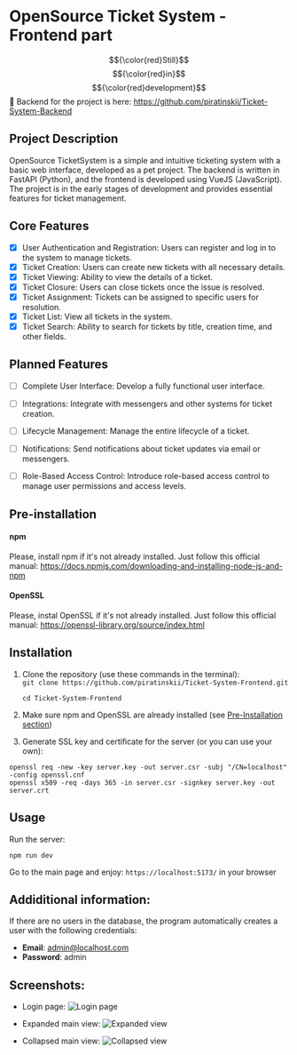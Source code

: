 # OpenSource Ticket System - Frontend part
$${\color{red}Still}$$ $${\color{red}in}$$ $${\color{red}development}$$ 🚧
Backend for the project is here: https://github.com/piratinskii/Ticket-System-Backend

## Project Description

OpenSource TicketSystem is a simple and intuitive ticketing system with a basic web interface, developed as a pet project. The backend is written in FastAPI (Python),
and the frontend is developed using VueJS (JavaScript). The project is in the early stages of development and provides essential features for ticket management.

## Core Features

- [x] User Authentication and Registration: Users can register and log in to the system to manage tickets.
- [x] Ticket Creation: Users can create new tickets with all necessary details.
- [x] Ticket Viewing: Ability to view the details of a ticket.
- [x] Ticket Closure: Users can close tickets once the issue is resolved.
- [x] Ticket Assignment: Tickets can be assigned to specific users for resolution.
- [x] Ticket List: View all tickets in the system.
- [x] Ticket Search: Ability to search for tickets by title, creation time, and other fields.

## Planned Features

- [ ] Complete User Interface: Develop a fully functional user interface.
- [ ] Integrations: Integrate with messengers and other systems for ticket creation.
- [ ] Lifecycle Management: Manage the entire lifecycle of a ticket.
- [ ] Notifications: Send notifications about ticket updates via email or messengers.
- [ ] Role-Based Access Control: Introduce role-based access control to manage user permissions and access levels.


## Pre-installation
<a name="pre-installation"></a>
#### npm

Please, install npm if it's not already installed. Just follow this official manual: https://docs.npmjs.com/downloading-and-installing-node-js-and-npm

#### OpenSSL

Please, instal OpenSSL if it's not already installed. Just follow this official manual: https://openssl-library.org/source/index.html

## Installation 

1. Clone the repository (use these commands in the terminal):    
   ```git clone https://github.com/piratinskii/Ticket-System-Frontend.git```
   
   ```cd Ticket-System-Frontend``` 

2. Make sure npm and OpenSSL are already installed (see [Pre-Installation section](#pre-installation))

3. Generate SSL key and certificate for the server (or you can use your own):
```
openssl req -new -key server.key -out server.csr -subj "/CN=localhost" -config openssl.cnf
openssl x509 -req -days 365 -in server.csr -signkey server.key -out server.crt
```

## Usage 

Run the server: 

```npm run dev```

Go to the main page and enjoy:
```https://localhost:5173/``` in your browser

## Addiditional information:

If there are no users in the database, the program automatically creates a user with the following credentials:

- **Email**: admin@localhost.com
- **Password**: admin

## Screenshots:

- Login page:
![Login page](screenshots/login.png)

- Expanded main view:
![Expanded view](screenshots/tickets.png)

- Collapsed main view:
![Collapsed view](screenshots/collapsed.png)
